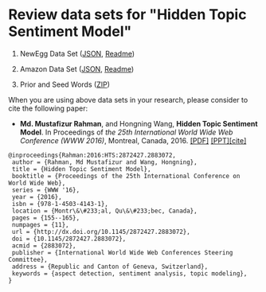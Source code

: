 # <a name="data_www2016"></a>Review data sets for "Hidden Topic Sentiment Model"
1. NewEgg Data Set ([JSON](/data/HTSM/newegg_data.zip), [Readme](/data/HTSM/ReadMe_NewEgg.txt))

2. Amazon Data Set ([JSON](data/HTSM/amazon_data.zip), [Readme](/data/HTSM/ReadMe_Amazon.txt))

3. Prior and Seed Words ([ZIP](/data/HTSM/prior_and_seedwords.zip))

When you are using above data sets in your research, please consider to cite the following paper:

- **Md. Mustafizur Rahman**, and Hongning Wang, **Hidden Topic Sentiment Model**. In Proceedings of _the 25th International World Wide Web Conference (WWW 2016)_, Montreal, Canada, 2016. [[PDF]](https://doi.org/10.1145/2872427.2883072) [[PPT]](/paper/mustafiz-WWW16-v1.pptx)[[cite]](htsm.bib)

```
@inproceedings{Rahman:2016:HTS:2872427.2883072,
 author = {Rahman, Md Mustafizur and Wang, Hongning},
 title = {Hidden Topic Sentiment Model},
 booktitle = {Proceedings of the 25th International Conference on World Wide Web},
 series = {WWW '16},
 year = {2016},
 isbn = {978-1-4503-4143-1},
 location = {Montr\&\#233;al, Qu\&\#233;bec, Canada},
 pages = {155--165},
 numpages = {11},
 url = {http://dx.doi.org/10.1145/2872427.2883072},
 doi = {10.1145/2872427.2883072},
 acmid = {2883072},
 publisher = {International World Wide Web Conferences Steering Committee},
 address = {Republic and Canton of Geneva, Switzerland},
 keywords = {aspect detection, sentiment analysis, topic modeling},
} 
```


